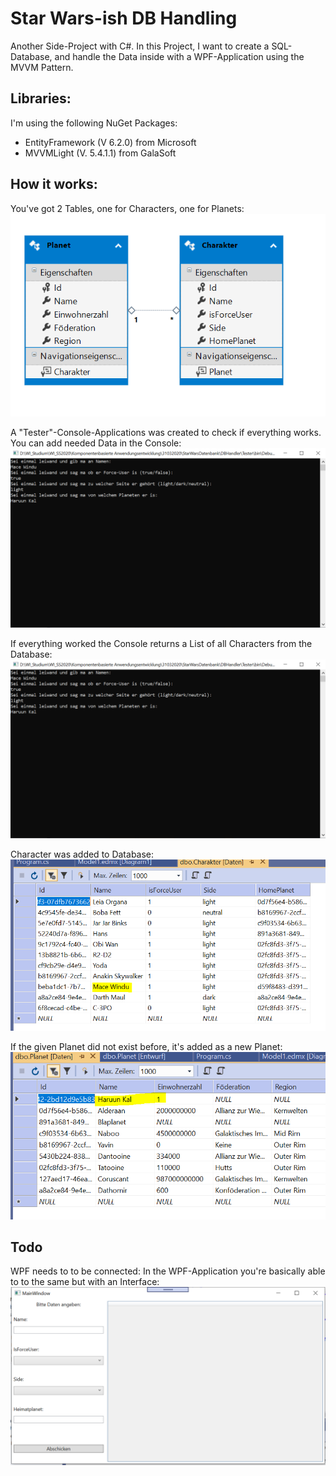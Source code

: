 # Star Wars-ish DB Handling

Another Side-Project with C#.
In this Project, I want to create a SQL-Database, and handle the Data inside with a WPF-Application using the MVVM Pattern.

## Libraries:

I'm using the following NuGet Packages:

- EntityFramework (V 6.2.0) from Microsoft
- MVVMLight (V. 5.4.1.1) from GalaSoft

## How it works:

You've got 2 Tables, one for Characters, one for Planets:
![Database](img/Database.PNG)

A "Tester"-Console-Applications was created to check if everything works.
You can add needed Data in the Console:
![Database](img/Tester01.PNG)

If everything worked the Console returns a List of all Characters from the Database:
![Database](img/Tester01.PNG)

Character was added to Database:
![Database](img/Database_Characters01.PNG)

If the given Planet did not exist before, it's added as a new Planet:
![Database](img/Databse_Planets01.PNG)

## Todo

WPF needs to to be connected:
In the WPF-Application you're basically able to to the same but with an Interface:
![Database](img/WPF01.PNG)
